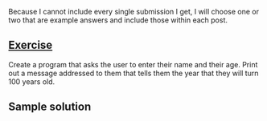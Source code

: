 Because I cannot include every single submission I get, I will choose one or two that are example answers and include those within each post. 

## [Exercise](http://practicepython.blogspot.com/2014/01/exercise-1-input-and-strings.html)

Create a program that asks the user to enter their name and their age. Print out a message addressed to them that tells them the year that they will turn 100 years old. 

## Sample solution

<script src="https://gist.github.com/anonymous/8735461.js"></script>